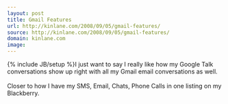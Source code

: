 ```yaml
---
layout: post
title: Gmail Features
url: http://kinlane.com/2008/09/05/gmail-features/
source: http://kinlane.com/2008/09/05/gmail-features/
domain: kinlane.com
image: 
---
```

{% include JB/setup %}I just want to say I really like how my Google Talk conversations show up right with all my Gmail email conversations as well.<br /><br />Closer to how I have my SMS, Email, Chats, Phone Calls in one listing on my Blackberry.